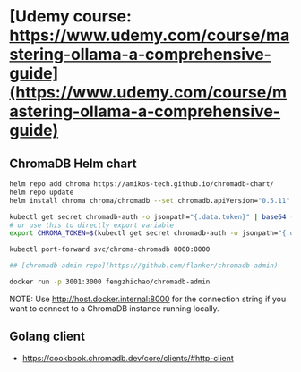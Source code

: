 # [Udemy course: https://www.udemy.com/course/mastering-ollama-a-comprehensive-guide](https://www.udemy.com/course/mastering-ollama-a-comprehensive-guide)

## ChromaDB Helm chart

```bash
helm repo add chroma https://amikos-tech.github.io/chromadb-chart/
helm repo update
helm install chroma chroma/chromadb --set chromadb.apiVersion="0.5.11"

kubectl get secret chromadb-auth -o jsonpath="{.data.token}" | base64 --decode
# or use this to directly export variable
export CHROMA_TOKEN=$(kubectl get secret chromadb-auth -o jsonpath="{.data.token}" | base64 --decode)

kubectl port-forward svc/chroma-chromadb 8000:8000

## [chromadb-admin repo](https://github.com/flanker/chromadb-admin)

docker run -p 3001:3000 fengzhichao/chromadb-admin
```

NOTE: Use http://host.docker.internal:8000 for the connection string if you want to connect to a ChromaDB instance running locally.




## Golang client

- https://cookbook.chromadb.dev/core/clients/#http-client
